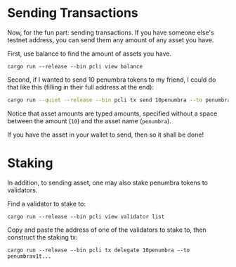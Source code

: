 # Sending Transactions

Now, for the fun part: sending transactions. If you have someone else's testnet address, you can
send them any amount of any asset you have. 

First, use balance to find the amount of assets you have.
```
cargo run --release --bin pcli view balance
```

Second, if I wanted to send 10 penumbra tokens
to my friend, I could do that like this (filling in their full address at the end):

```bash
cargo run --quiet --release --bin pcli tx send 10penumbra --to penumbrav1t...
```

Notice that asset amounts are typed amounts, specified without a space between the amount (`10`)
and the asset name (`penumbra`).

If you have the asset in your wallet to send, then so it shall be done!

# Staking

In addition, to sending asset, one may also stake penumbra tokens to validators.

Find a validator to stake to:
```
cargo run --release --bin pcli view validator list
```

Copy and paste the address of one of the validators to stake to, then construct the staking tx:

```
cargo run --release --bin pcli tx delegate 10penumbra --to penumbrav1t...
```



